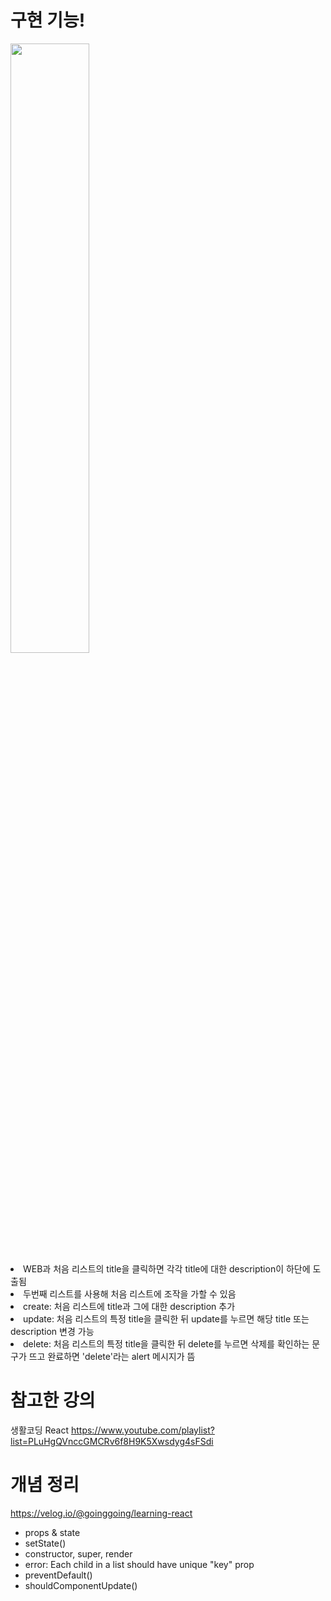 # 구현 기능!
<img width="50%" src="https://user-images.githubusercontent.com/87990290/158176530-5f9b27aa-742d-465b-8a66-9e2d27b045f6.gif"/>

<br>
<li> WEB과 처음 리스트의 title을 클릭하면 각각 title에 대한 description이 하단에 도출됨
<li> 두번째 리스트를 사용해 처음 리스트에 조작을 가할 수 있음
 <li> create: 처음 리스트에 title과 그에 대한 description 추가
 <li> update: 처음 리스트의 특정 title을 클릭한 뒤 update를 누르면 해당 title 또는 description 변경 가능
 <li> delete: 처음 리스트의 특정 title을 클릭한 뒤 delete를 누르면 삭제를 확인하는 문구가 뜨고 완료하면 'delete'라는 alert 메시지가 뜸
</li>

# 참고한 강의
생활코딩 React
https://www.youtube.com/playlist?list=PLuHgQVnccGMCRv6f8H9K5Xwsdyg4sFSdi

# 개념 정리
https://velog.io/@goinggoing/learning-react

- props & state
- setState()
- constructor, super, render
- error: Each child in a list should have unique "key" prop
- preventDefault()
- shouldComponentUpdate()
